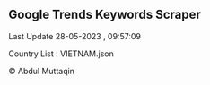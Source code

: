 

## Google Trends Keywords Scraper 
 
Last Update 28-05-2023 , 09:57:09

Country List :
VIETNAM.json



© Abdul Muttaqin 
